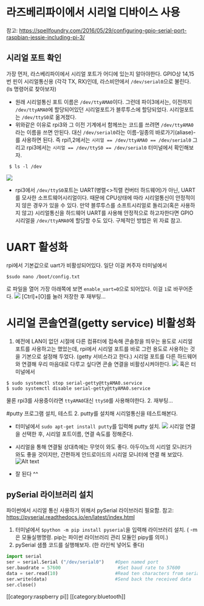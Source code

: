 # 라즈베리파이에서 시리얼 디바이스 사용

참고: https://spellfoundry.com/2016/05/29/configuring-gpio-serial-port-raspbian-jessie-including-pi-3/
## 시리얼 포트 확인
가장 먼저, 라스베리파이에서 시리얼 포트가 어디에 있는지 알아야한다. GPIO상 14,15번 핀이 시리얼통신용 (각각 TX, RX)인데,  라스비안에서 `/dev/serial0`으로 불린다. (ls 명령어로 찾아보자)

* 원래 시리얼통신 포트 이름은 `/dev/ttyAMA0`이다. 그런데 파이3에서는, 이전까지 `/dev/ttyAMA0`에 할당되어있던 시리얼포트가 블루투스에 할당되었다. 시리얼포트는 `/dev/ttyS0`로 옮겨졌다.
* 위와같은 이유로 rpi3와 그 이전 기계에서 함께쓰는 코드를 쓰려면 `/dev/ttyAMA0`라는 이름을 쓰면 안된다. 대신 `/dev/serial0`라는 이름-일종의 바로가기(aliase)-를 사용하면 된다.
즉 rpi1,2에서는 `시리얼 == /dev/ttyAMA0 == /dev/serial0`
그리고 rpi3에서는 `시리얼 == /dev/ttyS0 == /dev/serial0`
터미널에서 확인해보자.
```
 $ ls -l /dev
```
![](https://cl.ly/3U0d47274025/Image%202017-10-27%20at%2011.01.08%20%EC%98%A4%EC%A0%84.png)

* rpi3에서 `/dev/ttyS0`포트는  UART(병렬<>직렬 컨버터 하드웨어)가 아닌, UART를 모사한 소프트웨어시리얼이다. 때문에 CPU상태에 따라 시리얼통신이 안정적이지 않은 경우가 있을 수 있다. 만약 블루투스를 소프트시리얼로 돌리고(혹은 사용하지 않고) 시리얼통신을 하드웨어 UART를 사용해 안정적으로 하고자한다면 GPIO 시리얼을 `/dev/ttyAMA0`에 할당할 수도 있다. 구체적인 방법은 위 자료 참고.  

# UART 활성화
rpi에서 기본값으로 uart가 비활성되어있다. 일단 이걸 켜주자
터미널에서
```
$sudo nano /boot/config.txt
```
로 파일을 열어 가장 아래쪽에 보면
`enable_uart=0`으로 되어있다. 이걸 `1`로 바꾸어준다.
![](https://cl.ly/0r1n1n0l1O1G/download/Image%202017-10-27%20at%2012.06.24%20%EC%98%A4%ED%9B%84.png)
[Ctrl]+[O]를 눌러 저장한 후 재부팅...

# 시리얼 콘솔연결(getty service) 비활성화
1. 예전에 LAN이 없던 시절에 다른 컴퓨터에 접속해 콘솔창을 띄우는 용도로 시리얼 포트를 사용하고는 했었는데, rpi에서 시리얼 포트를 바로 그런 용도로 사용하는 것을 기본으로 설정해 두었다. (getty 서비스라고 한다.) 시리얼 포트를 다른 하드웨어와 연결해 우리 마음대로 다루고 싶다면 콘솔 연결을 비활성시켜야한다.
![](https://cl.ly/272s331I3o1c/download/[f885f30a8379f4df9a197b839fb7a5c8]_Image%202017-10-27%20at%2011.57.24%20%EC%98%A4%EC%A0%84.png)
혹은 터미널에서
```
$ sudo systemctl stop serial-getty@ttyAMA0.service
$ sudo systemctl disable serial-getty@ttyAMA0.service
```
물론 rpi3를 사용중이라면 `ttyAMA0`대신 `ttyS0`를 사용해야한다.
2. 재부팅...

#putty 프로그램 설치, 테스트
2. putty를 설치해 시리얼통신을 테스트해본다.
* 터미널에서 `sudo apt-get install putty`를 입력해 putty 설치.
![](https://cl.ly/2V1o1A011w2e/download/[520c2c126a40c227d1242196f3133325]_Image%202017-10-27%20at%2012.31.13%20%EC%98%A4%ED%9B%84.png)
시리얼 연결을 선택한 후, 시리얼 포트이름, 연결 속도를 정해준다.

* 시리얼을 통해 연결될 상대측에는 무엇이 와도 좋다. 아두이노의 시리얼 모니터가 와도 좋을 것이지만,  간편하게 안드로이드의 시리얼 모니터에 연결 해 보았다.
![Alt text](./1509078200832.png)

* 잘 된다 ^^

## pySerial 라이브러리 설치
파이썬에서 시리얼 통신 사용하기 위해서 pySerial 라이브러리 필요함.
참고: https://pyserial.readthedocs.io/en/latest/index.html
1. 터미널에서 `$python -m pip install pyserial`을 입력해 라이브러리 설치. ( -m은 모듈실행명령. pip는 파이썬 라이브러리 관리 모듈인 pipy를 의미.)
2. pySerial  샘플 코드를 실행해보자. (한 라인씩 넣어도 좋다)
```python
import serial
ser = serial.Serial ("/dev/serial0")    #Open named port
ser.baudrate = 57600                     #Set baud rate to 57600
data = ser.read(10)                     #Read ten characters from serial port to data
ser.write(data)                         #Send back the received data
ser.close()     
```

[[category:raspberry pi]]
[[category:bluetooth]]
